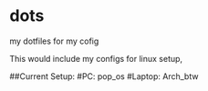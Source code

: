# dots
my dotfiles for my cofig

This would include my configs for linux setup,

##Current Setup:
#PC: pop_os
#Laptop: Arch_btw
